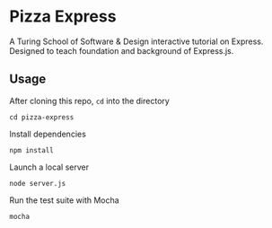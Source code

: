 # Pizza Express
A Turing School of Software & Design interactive tutorial on Express. Designed to teach foundation and background of Express.js.

## Usage

After cloning this repo, `cd` into the directory
```
cd pizza-express
```
Install dependencies
```
npm install
```
Launch a local server
```
node server.js
```
Run the test suite with Mocha
```
mocha
```

